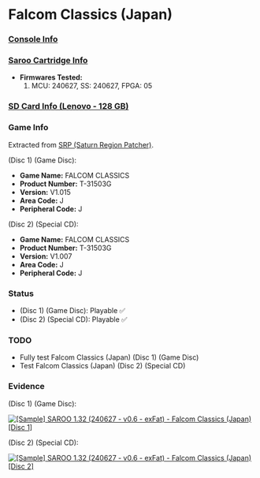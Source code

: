 # Falcom Classics (Japan)

### [Console Info](../../../../Info/Consoles/VA13/README.md)

### [Saroo Cartridge Info](../../../../Info/Cartridges/RetroGameParadiseStore/1.32F/README.md)

- <b>Firmwares Tested:</b>
  1. MCU: 240627, SS: 240627, FPGA: 05

### [SD Card Info (Lenovo - 128 GB)](../../../../Info/SdCards/Lenovo/128GB/exfat/README.md)

### Game Info

Extracted from [SRP (Saturn Region Patcher)](https://segaxtreme.net/resources/saturn-region-patcher.81/download).

(Disc 1) (Game Disc):

- <b>Game Name:</b> FALCOM CLASSICS
- <b>Product Number:</b> T-31503G
- <b>Version:</b> V1.015
- <b>Area Code:</b> J
- <b>Peripheral Code:</b> J

(Disc 2) (Special CD):

- <b>Game Name:</b> FALCOM CLASSICS
- <b>Product Number:</b> T-31503G
- <b>Version:</b> V1.007
- <b>Area Code:</b> J
- <b>Peripheral Code:</b> J

### Status

- (Disc 1) (Game Disc): Playable :white_check_mark:
- (Disc 2) (Special CD): Playable :white_check_mark:

### TODO

- Fully test Falcom Classics (Japan) (Disc 1) (Game Disc)
- Test Falcom Classics (Japan) (Disc 2) (Special CD)

### Evidence

(Disc 1) (Game Disc):

[![[Sample] SAROO 1.32 (240627 - v0.6 - exFat) - Falcom Classics (Japan) [Disc 1]](https://img.youtube.com/vi/CCA4ObilR6M/0.jpg)](https://www.youtube.com/watch?v=CCA4ObilR6M)

(Disc 2) (Special CD):

[![[Sample] SAROO 1.32 (240627 - v0.6 - exFat) - Falcom Classics (Japan) [Disc 2]](https://img.youtube.com/vi/GmG1pAM4GCQ/0.jpg)](https://www.youtube.com/watch?v=GmG1pAM4GCQ)
